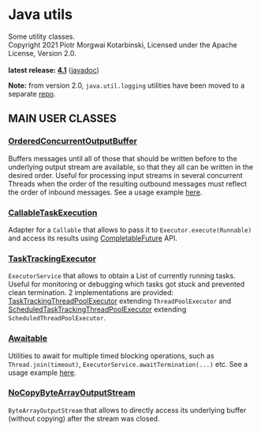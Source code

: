 # Java utils

Some utility classes.<br/>
Copyright 2021 Piotr Morgwai Kotarbinski, Licensed under the Apache License, Version 2.0.<br/>
<br/>
**latest release: [4.1](https://search.maven.org/artifact/pl.morgwai.base/java-utils/4.1/jar)**
([javadoc](https://javadoc.io/doc/pl.morgwai.base/java-utils/4.1))

**Note:** from version 2.0, `java.util.logging` utilities have been moved to a separate [repo](https://github.com/morgwai/jul-utils).

## MAIN USER CLASSES

### [OrderedConcurrentOutputBuffer](https://javadoc.io/doc/pl.morgwai.base/java-utils/latest/pl/morgwai/base/utils/concurrent/OrderedConcurrentOutputBuffer.html)
Buffers messages until all of those that should be written before to the underlying output stream are available, so that they all can be written in the desired order. Useful for processing input streams in several concurrent Threads when the order of the resulting outbound messages must reflect the order of inbound messages. See a usage example [here](https://github.com/morgwai/grpc-utils/blob/v6.0/src/main/java/pl/morgwai/base/grpc/utils/OrderedConcurrentInboundObserver.java).

### [CallableTaskExecution](https://javadoc.io/doc/pl.morgwai.base/java-utils/latest/pl/morgwai/base/utils/concurrent/CallableTaskExecution.html)
Adapter for a `Callable` that allows to pass it to `Executor.execute(Runnable)` and access its results using [CompletableFuture](https://docs.oracle.com/en/java/javase/11/docs/api/java.base/java/util/concurrent/CompletableFuture.html) API.

### [TaskTrackingExecutor](https://javadoc.io/doc/pl.morgwai.base/java-utils/latest/pl/morgwai/base/utils/concurrent/TaskTrackingExecutor.html)
`ExecutorService` that allows to obtain a List of currently running tasks. Useful for monitoring or debugging which tasks got stuck and prevented clean termination. 2 implementations are provided: [TaskTrackingThreadPoolExecutor](src/main/java/pl/morgwai/base/utils/concurrent/TaskTrackingThreadPoolExecutor.java) extending `ThreadPoolExecutor` and [ScheduledTaskTrackingThreadPoolExecutor](src/main/java/pl/morgwai/base/utils/concurrent/ScheduledTaskTrackingThreadPoolExecutor.java) extending `ScheduledThreadPoolExecutor`.

### [Awaitable](https://javadoc.io/doc/pl.morgwai.base/java-utils/latest/pl/morgwai/base/utils/concurrent/Awaitable.html)
Utilities to await for multiple timed blocking operations, such as `Thread.join(timeout)`, `ExecutorService.awaitTermination(...)` etc. See a usage example [here](https://github.com/morgwai/grpc-utils/blob/v6.0/sample/src/main/java/pl/morgwai/samples/grpc/utils/SqueezedServer.java#L488-L497).

### [NoCopyByteArrayOutputStream](https://javadoc.io/doc/pl.morgwai.base/java-utils/latest/pl/morgwai/base/utils/io/NoCopyByteArrayOutputStream.html)
`ByteArrayOutputStream` that allows to directly access its underlying buffer (without copying) after the stream was closed.
